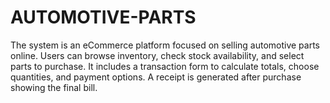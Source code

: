 # AUTOMOTIVE-PARTS
The system is an eCommerce platform focused on selling automotive parts online. Users can browse inventory, check stock availability, and select parts to purchase. It includes a transaction form to calculate totals, choose quantities, and payment options. A receipt is generated after purchase showing the final bill.
